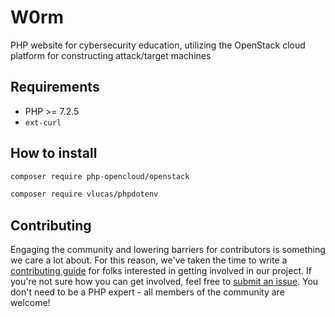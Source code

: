 # W0rm

PHP website for cybersecurity education, utilizing the OpenStack cloud platform for constructing attack/target machines

## Requirements

* PHP >= 7.2.5
* `ext-curl`

## How to install

```bash
composer require php-opencloud/openstack
```
```bash
composer require vlucas/phpdotenv
```

## Contributing

Engaging the community and lowering barriers for contributors is something we care a lot about. For this reason, we've 
taken the time to write a [contributing guide](CONTRIBUTING.md) for folks interested in getting involved in our project. 
If you're not sure how you can get involved, feel free to 
[submit an issue](https://github.com/php-opencloud/openstack/issues/new). You don't need to be a PHP expert - all members of the 
community are welcome!
